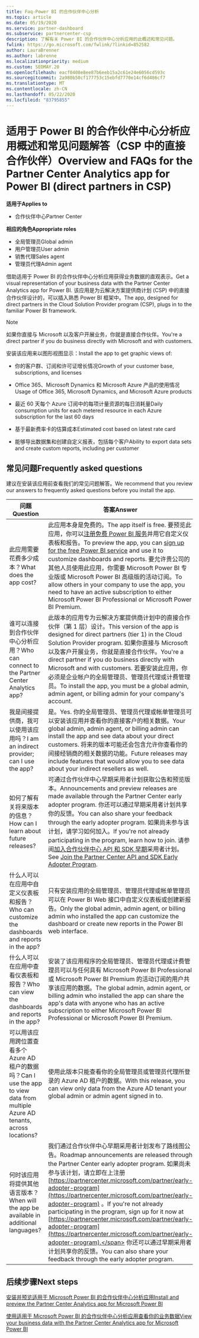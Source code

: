 ```yaml
---
title: Faq-Power BI 的合作伙伴中心分析
ms.topic: article
ms.date: 05/19/2020
ms.service: partner-dashboard
ms.subservice: partnercenter-csp
description: 了解有关 Power BI 的合作伙伴中心分析应用的此概述和常见问题。
fwlink: https://go.microsoft.com/fwlink/?linkid=852582
author: LauraBrenner
ms.author: labrenne
ms.localizationpriority: medium
ms.custom: SEOMAY.20
ms.openlocfilehash: eacf0408e8ee87b6eeb15a2c61e24e6056cd593c
ms.sourcegitcommit: 2a980b50cf177753c15ebfd7770e14cf6d486cf7
ms.translationtype: MT
ms.contentlocale: zh-CN
ms.lasthandoff: 05/22/2020
ms.locfileid: "83795855"
---
```

# <a name="overview-and-faqs-for-the-partner-center-analytics-app-for-power-bi-direct-partners-in-csp"></a><span data-ttu-id="e6714-103">适用于 Power BI 的合作伙伴中心分析应用概述和常见问题解答（CSP 中的直接合作伙伴）</span><span class="sxs-lookup"><span data-stu-id="e6714-103">Overview and FAQs for the Partner Center Analytics app for Power BI (direct partners in CSP)</span></span>

<span data-ttu-id="e6714-104">**适用于**</span><span class="sxs-lookup"><span data-stu-id="e6714-104">**Applies to**</span></span>

- <span data-ttu-id="e6714-105">合作伙伴中心</span><span class="sxs-lookup"><span data-stu-id="e6714-105">Partner Center</span></span>

<span data-ttu-id="e6714-106">**相应的角色**</span><span class="sxs-lookup"><span data-stu-id="e6714-106">**Appropriate roles**</span></span>

- <span data-ttu-id="e6714-107">全局管理员</span><span class="sxs-lookup"><span data-stu-id="e6714-107">Global admin</span></span>
- <span data-ttu-id="e6714-108">用户管理员</span><span class="sxs-lookup"><span data-stu-id="e6714-108">User admin</span></span>
- <span data-ttu-id="e6714-109">销售代理</span><span class="sxs-lookup"><span data-stu-id="e6714-109">Sales agent</span></span>
- <span data-ttu-id="e6714-110">管理员代理</span><span class="sxs-lookup"><span data-stu-id="e6714-110">Admin agent</span></span>

<span data-ttu-id="e6714-111">借助适用于 Power BI 的合作伙伴中心分析应用获得业务数据的直观表示。</span><span class="sxs-lookup"><span data-stu-id="e6714-111">Get a visual representation of your business data with the Partner Center Analytics app for Power BI.</span></span> <span data-ttu-id="e6714-112">该应用是为云解决方案提供商计划 (CSP) 中的直接合作伙伴设计的，可以插入熟悉 Power BI 框架中。</span><span class="sxs-lookup"><span data-stu-id="e6714-112">The app, designed for direct partners in the Cloud Solution Provider program (CSP), plugs in to the familiar Power BI framework.</span></span>

> [!NOTE]  
> <span data-ttu-id="e6714-113">如果你直接与 Microsoft 以及客户开展业务，你就是直接合作伙伴。</span><span class="sxs-lookup"><span data-stu-id="e6714-113">You're a direct partner if you do business directly with Microsoft and with customers.</span></span>

<span data-ttu-id="e6714-114">安装该应用来以图形视图显示：</span><span class="sxs-lookup"><span data-stu-id="e6714-114">Install the app to get graphic views of:</span></span>

- <span data-ttu-id="e6714-115">你的客户群、订阅和许可证增长情况</span><span class="sxs-lookup"><span data-stu-id="e6714-115">Growth of your customer base, subscriptions, and licenses</span></span>

- <span data-ttu-id="e6714-116">Office 365、Microsoft Dynamics 和 Microsoft Azure 产品的使用情况</span><span class="sxs-lookup"><span data-stu-id="e6714-116">Usage of Office 365, Microsoft Dynamics, and Microsoft Azure products</span></span>

- <span data-ttu-id="e6714-117">最近 60 天每个 Azure 订阅中的每项计量资源的每日消耗量</span><span class="sxs-lookup"><span data-stu-id="e6714-117">Daily consumption units for each metered resource in each Azure subscription for the last 60 days</span></span>

- <span data-ttu-id="e6714-118">基于最新费率卡的估算成本</span><span class="sxs-lookup"><span data-stu-id="e6714-118">Estimated cost based on latest rate card</span></span>

- <span data-ttu-id="e6714-119">能够导出数据集和创建自定义报表，包括每个客户</span><span class="sxs-lookup"><span data-stu-id="e6714-119">Ability to export data sets and create custom reports, including per customer</span></span>

## <a name="frequently-asked-questions"></a><span data-ttu-id="e6714-120">常见问题</span><span class="sxs-lookup"><span data-stu-id="e6714-120">Frequently asked questions</span></span>

<span data-ttu-id="e6714-121">建议在安装该应用前查看我们的常见问题解答。</span><span class="sxs-lookup"><span data-stu-id="e6714-121">We recommend that you review our answers to frequently asked questions before you install the app.</span></span>

| <span data-ttu-id="e6714-122">**问题**</span><span class="sxs-lookup"><span data-stu-id="e6714-122">**Question**</span></span> | <span data-ttu-id="e6714-123">**答案**</span><span class="sxs-lookup"><span data-stu-id="e6714-123">**Answer**</span></span> |
| --- | ---------- |
| <span data-ttu-id="e6714-124">此应用需要花费多少成本？</span><span class="sxs-lookup"><span data-stu-id="e6714-124">What does the app cost?</span></span> | <span data-ttu-id="e6714-125">此应用本身是免费的。</span><span class="sxs-lookup"><span data-stu-id="e6714-125">The app itself is free.</span></span> <span data-ttu-id="e6714-126">要预览此应用，你可以[注册免费 Power BI 服务](https://go.microsoft.com/fwlink/p/?linkid=845347)并用它自定义仪表板和报告。</span><span class="sxs-lookup"><span data-stu-id="e6714-126">To preview the app, you can [sign up for the free Power BI service](https://go.microsoft.com/fwlink/p/?linkid=845347) and use it to customize dashboards and reports.</span></span> <span data-ttu-id="e6714-127">要允许贵公司的其他人员使用此应用，你需要 Microsoft Power BI 专业版或 Microsoft Power BI 高级版的活动订阅。</span><span class="sxs-lookup"><span data-stu-id="e6714-127">To allow others in your company to use the app, you need to have an active subscription to either Microsoft Power BI Professional or Microsoft Power BI Premium.</span></span> |
| <span data-ttu-id="e6714-128">谁可以连接到合作伙伴中心分析应用？</span><span class="sxs-lookup"><span data-stu-id="e6714-128">Who can connect to the Partner Center Analytics app?</span></span> | <span data-ttu-id="e6714-129">此版本的应用专为云解决方案提供商计划中的直接合作伙伴（第 1 层）设计。</span><span class="sxs-lookup"><span data-stu-id="e6714-129">This version of the app is designed for direct partners (tier 1) in the Cloud Solution Provider program.</span></span> <span data-ttu-id="e6714-130">如果你直接与 Microsoft 以及客户开展业务，你就是直接合作伙伴。</span><span class="sxs-lookup"><span data-stu-id="e6714-130">You're a direct partner if you do business directly with Microsoft and with customers.</span></span> <span data-ttu-id="e6714-131">若要安装此应用，你必须是企业帐户的全局管理员、管理员代理或计费管理员。</span><span class="sxs-lookup"><span data-stu-id="e6714-131">To install the app, you must be a global admin, admin agent, or billing admin for your company's account.</span></span> |
| <span data-ttu-id="e6714-132">我是间接提供商，我可以使用该应用吗？</span><span class="sxs-lookup"><span data-stu-id="e6714-132">I am an indirect provider; can I use the app?</span></span> | <span data-ttu-id="e6714-133">是。</span><span class="sxs-lookup"><span data-stu-id="e6714-133">Yes.</span></span> <span data-ttu-id="e6714-134">你的全局管理员、管理员代理或帐单管理员可以安装该应用并查看你的直接客户的相关数据。</span><span class="sxs-lookup"><span data-stu-id="e6714-134">Your global admin, admin agent, or billing admin can install the app and see data about your direct customers.</span></span> <span data-ttu-id="e6714-135">将来的版本可能还会包含允许你查看你的间接经销商的相关数据的功能。</span><span class="sxs-lookup"><span data-stu-id="e6714-135">Future releases may include features that would allow you to see data about your indirect resellers as well.</span></span> |
| <span data-ttu-id="e6714-136">如何了解有关将来版本的信息？</span><span class="sxs-lookup"><span data-stu-id="e6714-136">How can I learn about future releases?</span></span> | <span data-ttu-id="e6714-137">可通过合作伙伴中心早期采用者计划获取公告和预览版本。</span><span class="sxs-lookup"><span data-stu-id="e6714-137">Announcements and preview releases are made available through the Partner Center early adopter program.</span></span> <span data-ttu-id="e6714-138">你还可以通过早期采用者计划共享你的反馈。</span><span class="sxs-lookup"><span data-stu-id="e6714-138">You can also share your feedback through the early adopter program.</span></span> <span data-ttu-id="e6714-139">如果尚未参与该计划，请学习如何加入。</span><span class="sxs-lookup"><span data-stu-id="e6714-139">If you're not already participating in the program, learn how to join.</span></span> <span data-ttu-id="e6714-140">请参阅[加入合作伙伴中心 API 和 SDK 早期](https://docs.microsoft.com/partner-center/develop/early-adopter-program)采用者计划。</span><span class="sxs-lookup"><span data-stu-id="e6714-140">See [Join the Partner Center API and SDK Early Adopter Program](https://docs.microsoft.com/partner-center/develop/early-adopter-program).</span></span>  |
| <span data-ttu-id="e6714-141">什么人可以在应用中自定义仪表板和报告？</span><span class="sxs-lookup"><span data-stu-id="e6714-141">Who can customize the dashboards and reports in the app?</span></span> | <span data-ttu-id="e6714-142">只有安装应用的全局管理员、管理员代理或帐单管理员可以在 Power BI Web 接口中自定义仪表板或创建新报告。</span><span class="sxs-lookup"><span data-stu-id="e6714-142">Only the global admin, admin agent, or billing admin who installed the app can customize the dashboard or create new reports in the Power BI web interface.</span></span> |
| <span data-ttu-id="e6714-143">什么人可以在应用中查看仪表板和报告？</span><span class="sxs-lookup"><span data-stu-id="e6714-143">Who can view the dashboards and reports in the app?</span></span> | <span data-ttu-id="e6714-144">安装了该应用程序的全局管理员、管理员代理或计费管理员可以与任何具有 Microsoft Power BI Professional 或 Microsoft Power BI Premium 的活动订阅的用户共享该应用的数据。</span><span class="sxs-lookup"><span data-stu-id="e6714-144">The global admin, admin agent, or billing admin who installed the app can share the app's data with anyone who has an active subscription to either Microsoft Power BI Professional or Microsoft Power BI Premium.</span></span> |
| <span data-ttu-id="e6714-145">可以用该应用跨位置查看多个 Azure AD 租户的数据吗？</span><span class="sxs-lookup"><span data-stu-id="e6714-145">Can I use the app to view data from multiple Azure AD tenants, across locations?</span></span> | <span data-ttu-id="e6714-146">使用此版本只能查看你的全局管理员或管理员代理所登录的 Azure AD 租户的数据。</span><span class="sxs-lookup"><span data-stu-id="e6714-146">With this release, you can view only data from the Azure AD tenant your global admin or admin agent signed in to.</span></span> | 
| <span data-ttu-id="e6714-147">何时该应用将提供其他语言版本？</span><span class="sxs-lookup"><span data-stu-id="e6714-147">When will the app be available in additional languages?</span></span> | <span data-ttu-id="e6714-148">我们通过合作伙伴中心早期采用者计划发布了路线图公告。</span><span class="sxs-lookup"><span data-stu-id="e6714-148">Roadmap announcements are released through the Partner Center early adopter program.</span></span> <span data-ttu-id="e6714-149">如果尚未参与该计划，请立即在上注册 [https://partnercenter.microsoft.com/partner/early-adopter-program](https://partnercenter.microsoft.com/partner/early-adopter-program) 。</span><span class="sxs-lookup"><span data-stu-id="e6714-149">If you're not already participating in the program, sign up for it now at [https://partnercenter.microsoft.com/partner/early-adopter-program](https://partnercenter.microsoft.com/partner/early-adopter-program).</span></span> <span data-ttu-id="e6714-150">你还可以通过早期采用者计划共享你的反馈。</span><span class="sxs-lookup"><span data-stu-id="e6714-150">You can also share your feedback through the early adopter program.</span></span> | 



## <a name="next-steps"></a><span data-ttu-id="e6714-151">后续步骤</span><span class="sxs-lookup"><span data-stu-id="e6714-151">Next steps</span></span>

[<span data-ttu-id="e6714-152">安装并预览适用于 Microsoft Power BI 的合作伙伴中心分析应用</span><span class="sxs-lookup"><span data-stu-id="e6714-152">Install and preview the Partner Center Analytics app for Microsoft Power BI</span></span>](power-bi-app-for-direct-partners-install.md)

[<span data-ttu-id="e6714-153">使用适用于 Microsoft Power BI 的合作伙伴中心分析应用查看你的业务数据</span><span class="sxs-lookup"><span data-stu-id="e6714-153">View your business data with the Partner Center Analytics app for Microsoft Power BI</span></span>](power-bi-app-for-direct-partners-use.md)
